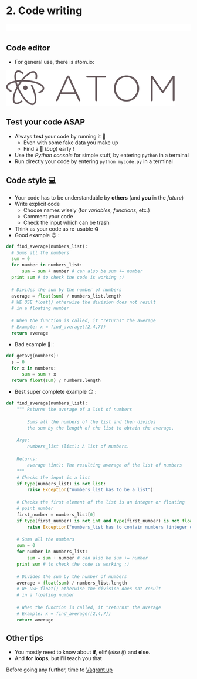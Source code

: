 # 2. Code writing

![Code writing example][code_writing]

## Code editor
- For general use, there is atom.io:

[![Atom.io][atom_image]][atom_link]

## Test your code ASAP
- Always **test** your code by running it :running:
  - Even with some fake data you make up
  - Find a :bug: (*bug*) early !
- Use the *Python console* for simple stuff, by entering `python` in a terminal
- Run directly your code by entering `python mycode.py` in a terminal

## Code style :computer:
- Your code has to be understandable by **others** (and **you** in the *future*)
- Write explicit code
  - Choose names wisely (for *variables*, *functions*, etc.)
  - Comment your code
  - Check the input which can be trash
- Think as your code as re-usable :recycle:
- Good example :wink: :
```python
def find_average(numbers_list):
  # Sums all the numbers
  sum = 0
  for number in numbers_list:
      sum = sum + number # can also be sum += number
  print sum # to check the code is working ;)
  
  # Divides the sum by the number of numbers
  average = float(sum) / numbers_list.length
  # WE USE float() otherwise the division does not result 
  # in a floating number
  
  # When the function is called, it "returns" the average
  # Example: x = find_average([2,4,7])
  return average
```
- Bad example :japanese_ogre: :
```python
def getavg(numbers):
  s = 0
  for x in numbers:
      sum = sum + x
  return float(sum) / numbers.length
```
- Best super complete example :relieved: :
```python
def find_average(numbers_list):
	""" Returns the average of a list of numbers
	
		Sums all the numbers of the list and then divides 
		the sum by the length of the list to obtain the average.
		
	Args:
		numbers_list (list): A list of numbers.
	
	Returns:
		average (int): The resulting average of the list of numbers
	"""
	# Checks the input is a list
	if type(numbers_list) is not list:
		raise Exception("numbers_list has to be a list")
	
	# Checks the first element of the list is an integer or floating 
	# point number
	first_number = numbers_list[0]
	if type(first_number) is not int and type(first_number) is not float:
		raise Exception("numbers_list has to contain numbers (integer or floating point)")
	
	# Sums all the numbers
	sum = 0
	for number in numbers_list:
		sum = sum + number # can also be sum += number
	print sum # to check the code is working ;)
	
	# Divides the sum by the number of numbers
	average = float(sum) / numbers_list.length
	# WE USE float() otherwise the division does not result 
	# in a floating number
	
	# When the function is called, it "returns" the average
	# Example: x = find_average([2,4,7])
	return average
```
      
## Other tips
- You mostly need to know about **if**, **elif** (*else if*) and **else**.
- And **for loops**, but I'll teach you that

Before going any further, time to [Vagrant up][lesson_03]

[atom_link]: https://www.atom.io
[atom_image]: /internals/icons/atom.io.png "Atom.io"
[code_writing]: /internals/gifs/code_writing.gif
[liclipse_link]: https://www.liclipse.com/download.html
[Java_link]: https://www.java.com/en/download
[coda_link]: https://www.panic.com/coda/
[npp_link]: https://www.notepad-plus-plus.org/download/v7.2.2.html
[lesson_03]: /03.%20Vagrant